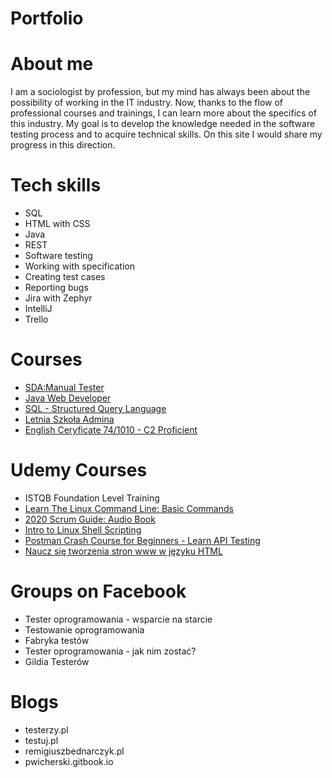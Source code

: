 # Portfolio
# About me
I am a sociologist by profession, but my mind has always been about the possibility of working in the IT industry. Now, thanks to the flow of professional courses and trainings, I can learn more about the specifics of this industry. My goal is to develop the knowledge needed in the software testing process and to acquire technical skills. On this site I would share my progress in this direction.
# Tech skills
* SQL
* HTML with CSS
* Java
* REST
* Software testing
* Working with specification
* Creating test cases
* Reporting bugs
* Jira with Zephyr
* IntelliJ
* Trello
# Courses
* [SDA:Manual Tester](https://drive.google.com/file/d/1TcyTU1E35oA2iKgWmFj0ID0BsQVWNSAx/view?usp=sharing)
* [Java Web Developer](https://drive.google.com/file/d/1gjpimD0Kcy1X8K7Pa9ZDRJGi_4qWXjrY/view?usp=sharing)
* [SQL - Structured Query Language](https://drive.google.com/file/d/11x9NjwqsA9qCPaztEkmlBmn5UnjHbKQW/view?usp=sharing)
* [Letnia Szkoła Admina]()
* [English Ceryficate 74/1010 - C2 Proficient](https://www.efset.org/cert/ScL1U2)
# Udemy Courses
* ISTQB Foundation Level Training
* [Learn The Linux Command Line: Basic Commands](http://www.udemy.com/certificate/UC-1D9ERKX9)
* [2020 Scrum Guide: Audio Book](http://www.udemy.com/certificate/UC-1PDP696L)
* [Intro to Linux Shell Scripting](http://www.udemy.com/certificate/UC-3ALTQ1BW)
* [Postman Crash Course for Beginners - Learn API Testing](http://www.udemy.com/certificate/UC-80ZEBVI6)
* [Naucz się tworzenia stron www w języku HTML](http://www.udemy.com/certificate/UC-43ZOALPV)
# Groups on Facebook
* Tester oprogramowania - wsparcie na starcie
* Testowanie oprogramowania
* Fabryka testów
* Tester oprogramowania - jak nim zostać?
* Gildia Testerów
# Blogs
* testerzy.pl
* testuj.pl
* remigiuszbednarczyk.pl
* pwicherski.gitbook.io
